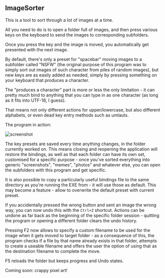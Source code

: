 ﻿## ImageSorter

This is a tool to sort through a lot of images at a time.

All you need to do is to open a folder full of images, and then press various keys on the keyboard to send the images to corresponding subfolders.

Once you press the key and the image is moved, you automatically get presented with the next image.

By default, there's only a preset for "spacebar" moving images to a subfolder called "NSFW" (the original purpose of this program was to simply sort out images of such character from piles of random images), but new keys are as easily added as needed, simply by pressing something on your keyboard that produces a character.

The "produces a character" part is more or less the only limitation - it can pretty much bind to anything that you can type in as one character (as long as it fits into UTF-16, I guess).

That means not only different actions for upper/lowercase, but also different alphabets, or even dead key entry methods such as umlauts.

The program in action:

![screenshot](https://raw.githubusercontent.com/htmlcoderexe/ImageSorter/main/screenshot.png)

The key presets are saved every time anything changes, in the folder currently worked on. This means closing and reopening the application will restore the bindings, as well as that each folder can have its own set, customised for a specific purpose - once you've sorted everything into generic "screenshots", "memes", "photos" and whatever else, you can open the subfolders with this program and get specific.

It is also possible to copy a particularly useful bindings file to the same directory as you're running the EXE from - it will use those as default. This may become a feature - allow to overwrite the default preset with current preset.

If you accidentally pressed the wrong button and sent an image the wrong way, you can now undo this with the ``Ctrl+Z`` shortcut. Actions can be undone as far back as the beginning of the specific folder session - quitting the program or opening a different folder clears the undo history.

Pressing F2 now allows to specify a custom filename to be used for the image when it gets moved to target folder - as a consequence of this, the program checks if a file by that name already exists in that folder, attempts to create a useable filename and offers the user the option of using that as the destination filename to complete the move.

F5 reloads the folder but keeps progress and Undo states.

Coming soon: crappy pixel art!
